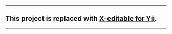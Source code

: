 
-----------------
## This project is replaced with [X-editable for Yii](https://github.com/vitalets/x-editable-yii).
-----------------
